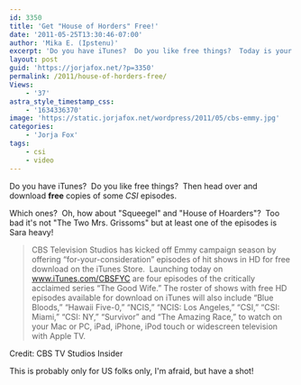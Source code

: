 ```yaml
---
id: 3350
title: 'Get "House of Horders" Free!'
date: '2011-05-25T13:30:46-07:00'
author: 'Mika E. (Ipstenu)'
excerpt: 'Do you have iTunes?  Do you like free things?  Today is your lucky day!'
layout: post
guid: 'https://jorjafox.net/?p=3350'
permalink: /2011/house-of-horders-free/
Views:
    - '37'
astra_style_timestamp_css:
    - '1634336370'
image: 'https://static.jorjafox.net/wordpress/2011/05/cbs-emmy.jpg'
categories:
    - 'Jorja Fox'
tags:
    - csi
    - video
---
```


Do you have iTunes?  Do you like free things?  Then head over and download **free** copies of some <em>CSI</em> episodes.

Which ones?  Oh, how about "Squeegel" and "House of Hoarders"?  Too bad it's not "The Two Mrs. Grissoms" but at least one of the episodes is Sara heavy!
<blockquote>CBS Television Studios has kicked off Emmy campaign season by offering “for-your-consideration” episodes of hit shows in HD for free download on the iTunes Store.  Launching today on <a href="http://www.iTunes.com/CBSFYC">www.iTunes.com/CBSFYC</a> are four episodes of the critically acclaimed series “The Good Wife.” The roster of shows with free HD episodes available for download on iTunes will also include “Blue Bloods,” “Hawaii Five-0,” “NCIS,” “NCIS: Los Angeles,” “CSI,” “CSI: Miami,” “CSI: NY,” “Survivor” and “The Amazing Race,” to watch on your Mac or PC, iPad, iPhone, iPod touch or widescreen television with Apple TV.</blockquote>
Credit: CBS TV Studios Insider

This is probably only for US folks only, I'm afraid, but have a shot!
